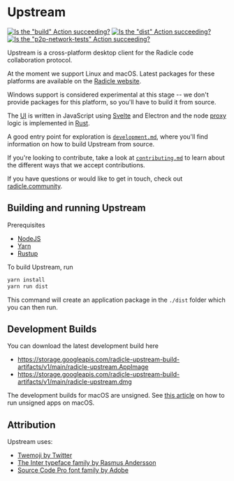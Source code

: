# Upstream

[![Is the "build" Action succeeding?][bb]][bu]
[![Is the "dist" Action succeeding?][db]][dd]
[![Is the "p2p-network-tests" Action succeeding?][pa]][pb]

Upstream is a cross-platform desktop client for the Radicle code collaboration
protocol.

At the moment we support Linux and macOS. Latest packages for these platforms
are available on the [Radicle website][rw].

Windows support is considered experimental at this stage -- we don't provide
packages for this platform, so you'll have to build it from source.

The [UI][ui] is written in JavaScript using [Svelte][sv] and Electron and the
node [proxy][pr] logic is implemented in [Rust][ru].

A good entry point for exploration is [`development.md`][de], where you'll find
information on how to build Upstream from source.

If you're looking to contribute, take a look at [`contributing.md`][co] to
learn about the different ways that we accept contributions.

If you have questions or would like to get in touch, check out
[radicle.community][rc].

## Building and running Upstream

Prerequisites

* [NodeJS](https://nodejs.org/en/)
* [Yarn](https://yarnpkg.com/getting-started/install)
* [Rustup](https://github.com/rust-lang/rustup)

To build Upstream, run

```bash
yarn install
yarn run dist
```

This command will create an application package in the `./dist` folder which
you can then run.

## Development Builds

You can download the latest development build here

* <https://storage.googleapis.com/radicle-upstream-build-artifacts/v1/main/radicle-upstream.AppImage>
* <https://storage.googleapis.com/radicle-upstream-build-artifacts/v1/main/radicle-upstream.dmg>

The development builds for macOS are unsigned. See [this
article](https://support.apple.com/en-gb/guide/mac-help/mh40616/mac) on how to
run unsigned apps on macOS.

## Attribution

Upstream uses:
  - [Twemoji by Twitter][tw]
  - [The Inter typeface family by Rasmus Andersson][ra]
  - [Source Code Pro font family by Adobe][so]


[bb]: https://github.com/radicle-dev/radicle-upstream/actions/workflows/build.yaml/badge.svg?branch=main
[bu]: https://github.com/radicle-dev/radicle-upstream/actions/workflows/build.yaml
[co]: docs/contributing.md
[db]: https://github.com/radicle-dev/radicle-upstream/actions/workflows/dist.yaml/badge.svg?branch=main
[dd]: https://github.com/radicle-dev/radicle-upstream/actions/workflows/dist.yaml
[de]: docs/development.md
[pa]: https://github.com/radicle-dev/radicle-upstream/actions/workflows/p2p-network-tests.yaml/badge.svg?branch=main
[pb]: https://github.com/radicle-dev/radicle-upstream/actions/workflows/p2p-network-tests.yaml
[pr]: proxy
[ra]: https://rsms.me/inter
[rc]: https://radicle.community
[ru]: https://www.rust-lang.org
[rw]: https://radicle.xyz/downloads.html
[so]: https://adobe-fonts.github.io/source-code-pro
[sv]: https://svelte.dev
[tw]: https://twemoji.twitter.com
[ui]: ui
